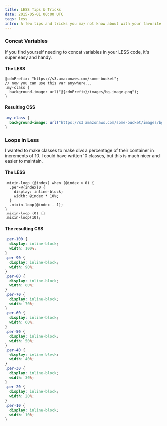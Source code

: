 ```yaml
---
title: LESS Tips & Tricks
date: 2015-05-01 00:00 UTC
tags: less
intro: A few tips and tricks you may not know about with your favorite CSS pre-processor LESS.
---
```



### Concat Variables

If you find yourself needing to concat variables in your LESS code, it's super easy and handy.

#### The LESS
```less
@cdnPrefix: "https://s3.amazonaws.com/some-bucket";
// now you can use this var anywhere...
.my-class {
  background-image: url("@{cdnPrefix}/images/bg-image.png");
}
```

#### Resulting CSS
```css
.my-class {
  background-image: url("https://s3.amazonaws.com/some-bucket/images/bg-image.png");
}
```

### Loops in Less

I wanted to make classes to make divs a percentage of their container in increments of 10. I could have written 10 classes, but this is much nicer and easier to maintain.

#### The LESS
```less
.mixin-loop (@index) when (@index > 0) {
  .per-@{index}0 {
    display: inline-block;
    width: @index * 10%;
  }
  .mixin-loop(@index - 1);
}
.mixin-loop (0) {}
.mixin-loop(10);
```

#### The resulting CSS

```css
.per-100 {
  display: inline-block;
  width: 100%;
}
.per-90 {
  display: inline-block;
  width: 90%;
}
.per-80 {
  display: inline-block;
  width: 80%;
}
.per-70 {
  display: inline-block;
  width: 70%;
}
.per-60 {
  display: inline-block;
  width: 60%;
}
.per-50 {
  display: inline-block;
  width: 50%;
}
.per-40 {
  display: inline-block;
  width: 40%;
}
.per-30 {
  display: inline-block;
  width: 30%;
}
.per-20 {
  display: inline-block;
  width: 20%;
}
.per-10 {
  display: inline-block;
  width: 10%;
}
```